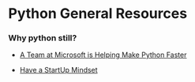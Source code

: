 # Python General Resources


### Why python still?

* [A Team at Microsoft is Helping Make Python Faster](https://devblogs.microsoft.com/python/python-311-faster-cpython-team/)

* [Have a StartUp Mindset](https://pitchbook.com/news/articles/pitchbook-university-rankings)

